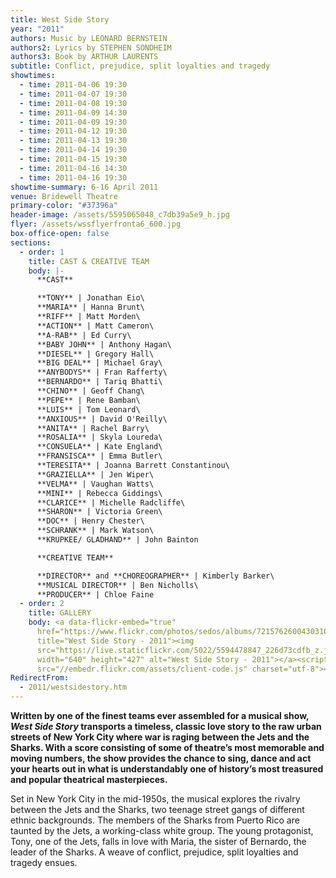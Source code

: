```yaml
---
title: West Side Story
year: "2011"
authors: Music by LEONARD BERNSTEIN
authors2: Lyrics by STEPHEN SONDHEIM
authors3: Book by ARTHUR LAURENTS
subtitle: Conflict, prejudice, split loyalties and tragedy
showtimes:
  - time: 2011-04-06 19:30
  - time: 2011-04-07 19:30
  - time: 2011-04-08 19:30
  - time: 2011-04-09 14:30
  - time: 2011-04-09 19:30
  - time: 2011-04-12 19:30
  - time: 2011-04-13 19:30
  - time: 2011-04-14 19:30
  - time: 2011-04-15 19:30
  - time: 2011-04-16 14:30
  - time: 2011-04-16 19:30
showtime-summary: 6-16 April 2011
venue: Bridewell Theatre
primary-color: "#37396a"
header-image: /assets/5595065048_c7db39a5e9_h.jpg
flyer: /assets/wssflyerfronta6_600.jpg
box-office-open: false
sections:
  - order: 1
    title: CAST & CREATIVE TEAM
    body: |-
      **CAST**

      **TONY** | Jonathan Eio\
      **MARIA** | Hanna Brunt\
      **RIFF** | Matt Morden\
      **ACTION** | Matt Cameron\
      **A-RAB** | Ed Curry\
      **BABY JOHN** | Anthony Hagan\
      **DIESEL** | Gregory Hall\
      **BIG DEAL** | Michael Gray\
      **ANYBODYS** | Fran Rafferty\
      **BERNARDO** | Tariq Bhatti\
      **CHINO** | Geoff Chang\
      **PEPE** | Rene Bamban\
      **LUIS** | Tom Leonard\
      **ANXIOUS** | David O'Reilly\
      **ANITA** | Rachel Barry\
      **ROSALIA** | Skyla Loureda\
      **CONSUELA** | Kate England\
      **FRANSISCA** | Emma Butler\
      **TERESITA** | Joanna Barrett Constantinou\
      **GRAZIELLA** | Jen Wiper\
      **VELMA** | Vaughan Watts\
      **MINI** | Rebecca Giddings\
      **CLARICE** | Michelle Radcliffe\
      **SHARON** | Victoria Green\
      **DOC** | Henry Chester\
      **SCHRANK** | Mark Watson\
      **KRUPKEE/ GLADHAND** | John Bainton

      **CREATIVE TEAM**

      **DIRECTOR** and **CHOREOGRAPHER** | Kimberly Barker\
      **MUSICAL DIRECTOR** | Ben Nicholls\
      **PRODUCER** | Chloe Faine
  - order: 2
    title: GALLERY
    body: <a data-flickr-embed="true"
      href="https://www.flickr.com/photos/sedos/albums/72157626004303101"
      title="West Side Story - 2011"><img
      src="https://live.staticflickr.com/5022/5594478847_226d73cdfb_z.jpg"
      width="640" height="427" alt="West Side Story - 2011"></a><script async
      src="//embedr.flickr.com/assets/client-code.js" charset="utf-8"></script>
RedirectFrom:
  - 2011/westsidestory.htm
---
```

**Written by one of the finest teams ever assembled for a musical show, *West Side Story* transports a timeless, classic love story to the raw urban streets of New York City where war is raging between the Jets and the Sharks. With a score consisting of some of theatre’s most memorable and moving numbers, the show provides the chance to sing, dance and act your hearts out in what is understandably one of history’s most treasured and popular theatrical masterpieces.**

Set in New York City in the mid-1950s, the musical explores the rivalry between the Jets and the Sharks, two teenage street gangs of different ethnic backgrounds. The members of the Sharks from Puerto Rico are taunted by the Jets, a working-class white group. The young protagonist, Tony, one of the Jets, falls in love with Maria, the sister of Bernardo, the leader of the Sharks. A weave of conflict, prejudice, split loyalties and tragedy ensues.
